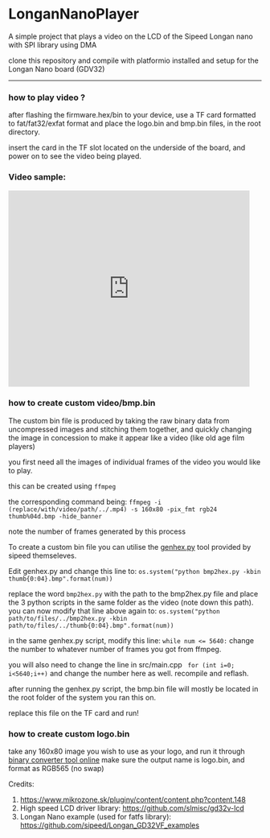 # LonganNanoPlayer
 A simple project that plays a video on the LCD of the Sipeed Longan nano with SPI library using DMA 

clone this repository and compile with platformio installed and setup for the Longan Nano board (GDV32)
___

### how to play video ?
after flashing the firmware.hex/bin to your device, 
use a TF card formatted to fat/fat32/exfat format and place the logo.bin and bmp.bin files, 
in the root directory.

insert the card in the TF slot located on the underside of the board, and power on to see the video being played.

### Video sample:

<iframe  title="YouTube video player" width="480" height="390" src="https://youtu.be/0jen1GfX6a0?autoplay=1" frameborder="0" allowfullscreen></iframe>

### how to create custom video/bmp.bin

The custom bin file is produced by taking the raw binary data from uncompressed images and stitching them together, and
quickly changing the image in concession to make it appear like a video (like old age film players)

you first need all the images of individual frames of the video you would like to play.

this can be created using `ffmpeg`

the corresponding command being:
`ffmpeg -i (replace/with/video/path/../.mp4) -s 160x80 -pix_fmt rgb24 thumb%04d.bmp -hide_banner`

note the number of frames generated by this process

To create a custom bin file you can utilise the [genhex.py](http://dl.sipeed.com/LONGAN/Nano/Firmware/badapple_demo_tools/tools_bmp2hex.zip) tool provided by sipeed themseleves.

Edit genhex.py and change this line to:
`os.system("python bmp2hex.py -kbin thumb{0:04}.bmp".format(num))`

replace the word `bmp2hex.py` with the path to the bmp2hex.py file and place the 3 python scripts in the same folder as the video (note down this path).
you can now modify that line above again to:
`os.system("python path/to/files/../bmp2hex.py -kbin path/to/files/../thumb{0:04}.bmp".format(num))`

in the same genhex.py script, 
modify this line:
`while num <= 5640:`
change the number to whatever number of frames you got from ffmpeg.

you will also need to change the line in src/main.cpp
` for (int i=0; i<5640;i++)`
and change the number here as well.
recompile and reflash.

after running the genhex.py script, the bmp.bin file will mostly be located in the root folder of the system you ran this on.

replace this file on the TF card and run!

### how to create custom logo.bin
take any 160x80 image you wish to use as your logo, and run it through [binary converter tool online](https://www.lvgl.io/tools/imageconverter) make sure the output name is logo.bin, and format as RGB565 (no swap)

Credits:
1. https://www.mikrozone.sk/pluginy/content/content.php?content.148
2. High speed LCD driver library: https://github.com/slmisc/gd32v-lcd
3. Longan Nano example (used for fatfs library): https://github.com/sipeed/Longan_GD32VF_examples